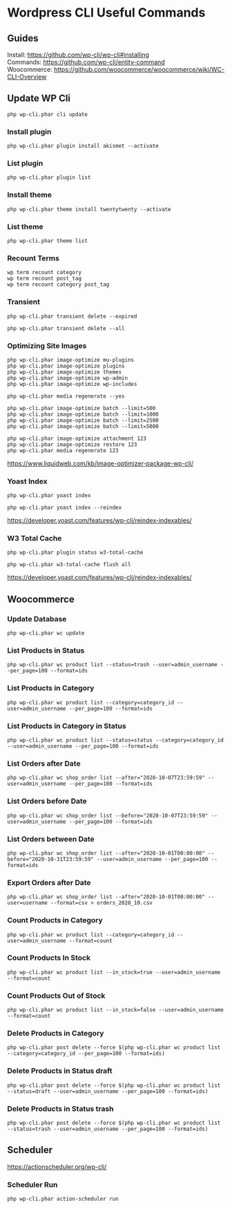 # Wordpress CLI Useful Commands

## Guides

Install: https://github.com/wp-cli/wp-cli#installing  
Commands: https://github.com/wp-cli/entity-command  
Woocommerce: https://github.com/woocommerce/woocommerce/wiki/WC-CLI-Overview  

## Update WP Cli

```
php wp-cli.phar cli update
```

### Install plugin

```
php wp-cli.phar plugin install akismet --activate
```

### List plugin

```
php wp-cli.phar plugin list
```

### Install theme

```
php wp-cli.phar theme install twentytwenty --activate
```

### List theme

```
php wp-cli.phar theme list
```

### Recount Terms

```
wp term recount category
wp term recount post_tag
wp term recount category post_tag
```

### Transient

```
php wp-cli.phar transient delete --expired
```

```
php wp-cli.phar transient delete --all
```

### Optimizing Site Images

```
php wp-cli.phar image-optimize mu-plugins
php wp-cli.phar image-optimize plugins
php wp-cli.phar image-optimize themes
php wp-cli.phar image-optimize wp-admin
php wp-cli.phar image-optimize wp-includes
```

```
php wp-cli.phar media regenerate --yes
```

```
php wp-cli.phar image-optimize batch --limit=500
php wp-cli.phar image-optimize batch --limit=1000
php wp-cli.phar image-optimize batch --limit=2500
php wp-cli.phar image-optimize batch --limit=5000
```
```
php wp-cli.phar image-optimize attachment 123
php wp-cli.phar image-optimize restore 123
php wp-cli.phar media regenerate 123
```

https://www.liquidweb.com/kb/image-optimizer-package-wp-cli/  


### Yoast Index

```
php wp-cli.phar yoast index
```

```
php wp-cli.phar yoast index --reindex
```

https://developer.yoast.com/features/wp-cli/reindex-indexables/


### W3 Total Cache

```
php wp-cli.phar plugin status w3-total-cache
```

```
php wp-cli.phar w3-total-cache flush all
```

https://developer.yoast.com/features/wp-cli/reindex-indexables/


## Woocommerce

### Update Database

```
php wp-cli.phar wc update
```

### List Products in Status

```
php wp-cli.phar wc product list --status=trash --user=admin_username --per_page=100 --format=ids
```

### List Products in Category

```
php wp-cli.phar wc product list --category=category_id --user=admin_username --per_page=100 --format=ids
```

### List Products in Category in Status

```
php wp-cli.phar wc product list --status=status --category=category_id --user=admin_username --per_page=100 --format=ids
```


### List Orders after Date

```
php wp-cli.phar wc shop_order list --after="2020-10-07T23:59:59" --user=admin_username --per_page=100 --format=ids
```

### List Orders before Date

```
php wp-cli.phar wc shop_order list --before="2020-10-07T23:59:59" --user=admin_username --per_page=100 --format=ids
```

### List Orders between Date

```
php wp-cli.phar wc shop_order list --after="2020-10-01T00:00:00" --before="2020-10-31T23:59:59" --user=admin_username --per_page=100 --format=ids
```

### Export Orders after Date

```
php wp-cli.phar wc shop_order list --after="2020-10-01T00:00:00" --user=username --format=csv > orders_2020_10.csv
```

### Count Products in Category

```
php wp-cli.phar wc product list --category=category_id --user=admin_username --format=count
```

### Count Products In Stock

```
php wp-cli.phar wc product list --in_stock=true --user=admin_username --format=count
```

### Count Products Out of Stock

```
php wp-cli.phar wc product list --in_stock=false --user=admin_username --format=count
```

### Delete Products in Category

```
php wp-cli.phar post delete --force $(php wp-cli.phar wc product list --category=category_id --per_page=100 --format=ids)
```

### Delete Products in Status draft

```
php wp-cli.phar post delete --force $(php wp-cli.phar wc product list --status=draft --user=admin_username --per_page=100 --format=ids)
```

### Delete Products in Status trash

```
php wp-cli.phar post delete --force $(php wp-cli.phar wc product list --status=trash --user=admin_username --per_page=100 --format=ids)
```


## Scheduler

https://actionscheduler.org/wp-cli/  

### Scheduler Run

```
php wp-cli.phar action-scheduler run
```

